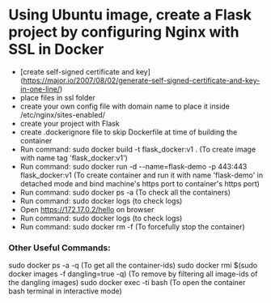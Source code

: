 # Using Ubuntu image, create a Flask project by configuring Nginx with SSL in Docker

* [create self-signed certificate and key] (https://major.io/2007/08/02/generate-self-signed-certificate-and-key-in-one-line/)
* place files in ssl folder 
* create your own config file with domain name to place it inside /etc/nginx/sites-enabled/
* create your project with Flask
* create .dockerignore file to skip Dockerfile at time of building the container
* Run command: sudo docker build -t flask_docker:v1 . (To create image with name tag 'flask_docker:v1')
* Run command: sudo docker run -d --name=flask-demo -p 443:443 flask_docker:v1 (To create container and run it with name 'flask-demo' in detached mode and bind machine's https port to container's https port)
* Run command: sudo docker ps -a (To check all the containers)
* Run command: sudo docker logs <container-id> (to check logs)
* Open https://172.17.0.2/hello on browser
* Run command: sudo docker logs <container-id> (to check logs)
* Run command: sudo docker rm -f <container-id> (To forcefully stop the container)


### Other Useful Commands:

sudo docker ps -a -q (To get all the container-ids)
sudo docker rmi $(sudo docker images -f dangling=true -q) (To remove by filtering all image-ids of the dangling images)
sudo docker exec -ti <container-id> bash (To open the container bash terminal in interactive mode)
